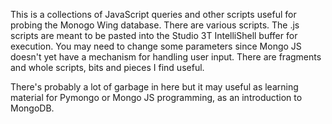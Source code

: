 This is a collections of JavaScript queries and other scripts useful for probing the Monogo Wing database.
There are various scripts.  The .js scripts are meant to be pasted into the Studio 3T IntelliShell buffer for execution.
You may need to change some parameters since Mongo JS doesn't yet have a mechanism for handling user input.  There are
fragments and whole scripts, bits and pieces I find useful.

There's probably a lot of garbage in here but it may useful as learning material for Pymongo or Mongo JS programming, 
as an introduction to MongoDB.
